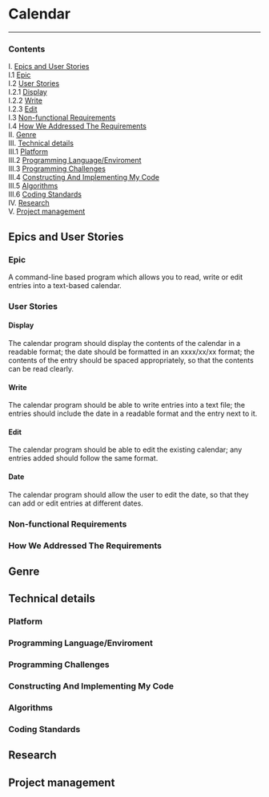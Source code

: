  # Calendar
 ---
### Contents
I. [Epics and User Stories](#-epics-and-user-stories)  
    I.1 [Epic](#epic)  
I.2 [User Stories](#user-stories)  
I.2.1 [Display](#display)   
I.2.2 [Write](#write)   
I.2.3 [Edit](#edit)   
I.3 [Non-functional Requirements](#non-functional-requirements)  
I.4 [How We Addressed The Requirements](#how-we-addressed-the-requirements)  
II. [Genre](#genre)  
III. [Technical details](#technical-details)  
    III.1 [Platform](#platform)  
    III.2 [Programming Language/Enviroment](#programming-language/environment)  
    III.3 [Programming Challenges](#programming-challenges)  
    III.4 [Constructing And Implementing My Code](#constructing-and-implementing-my-code)  
    III.5 [Algorithms](#algorithms)  
    III.6 [Coding Standards](#coding-standards)  
IV. [Research](#IV-research)  
V. [Project management](#V-project-management)  
## Epics and User Stories
 ### Epic
  A command-line based program which allows you to read, write or edit entries into a text-based calendar.
 ### User Stories   
 #### Display
The calendar program should display the contents of the calendar in a readable format; the date should be formatted in an xxxx/xx/xx format; the contents of the entry should be spaced appropriately, so that the contents can be read clearly.
#### Write
The calendar program should be able to write entries into a text file; the entries should include the date in a readable format and the entry next to it.
#### Edit
The calendar program should be able to edit the existing calendar; any entries added should follow the same format.
#### Date
The calendar program should allow the user to edit the date, so that they can add or edit entries at different dates.

 ### Non-functional Requirements
 ### How We Addressed The Requirements
## Genre
## Technical details
### Platform
### Programming Language/Enviroment
### Programming Challenges
### Constructing And Implementing My Code
### Algorithms
### Coding Standards
## Research
## Project management
